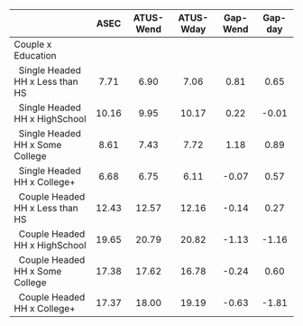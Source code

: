 
|                      |         ASEC |    ATUS-Wend |    ATUS-Wday |     Gap-Wend |      Gap-day |
| -------------------- | :----------: | :----------: | :----------: | :----------: | :----------: |
| Couple x Education   |              |              |              |              |              |
| &nbsp;&nbsp;Single Headed HH x Less than HS |         7.71 |         6.90 |         7.06 |         0.81 |         0.65 |
| &nbsp;&nbsp;Single Headed HH x HighSchool |        10.16 |         9.95 |        10.17 |         0.22 |        -0.01 |
| &nbsp;&nbsp;Single Headed HH x Some College |         8.61 |         7.43 |         7.72 |         1.18 |         0.89 |
| &nbsp;&nbsp;Single Headed HH x College+ |         6.68 |         6.75 |         6.11 |        -0.07 |         0.57 |
| &nbsp;&nbsp;Couple Headed HH x Less than HS |        12.43 |        12.57 |        12.16 |        -0.14 |         0.27 |
| &nbsp;&nbsp;Couple Headed HH x HighSchool |        19.65 |        20.79 |        20.82 |        -1.13 |        -1.16 |
| &nbsp;&nbsp;Couple Headed HH x Some College |        17.38 |        17.62 |        16.78 |        -0.24 |         0.60 |
| &nbsp;&nbsp;Couple Headed HH x College+ |        17.37 |        18.00 |        19.19 |        -0.63 |        -1.81 |

